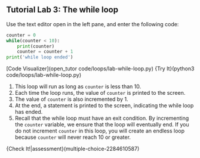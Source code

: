 ## Tutorial Lab 3: The while loop
Use the text editor open in the left pane, and enter the following code:

```python
counter = 0
while(counter < 10):
    print(counter)
    counter = counter + 1
print('while loop ended')
```

[Code Visualizer](open_tutor code/loops/lab-while-loop.py)
{Try It}(python3 code/loops/lab-while-loop.py)

1) This loop will run as long as `counter` is less than 10.
2) Each time the loop runs, the value of `counter` is printed to the screen.
3) The value of `counter` is also incremented by 1.
4) At the end, a statement is printed to the screen, indicating the while loop has ended.
5) Recall that the while loop must have an exit condition. By incrementing the `counter` variable, we ensure that the loop will eventually end. If you do not increment `counter` in this loop, you will create an endless loop because `counter` will never reach 10 or greater.

{Check It!|assessment}(multiple-choice-2284610587)
